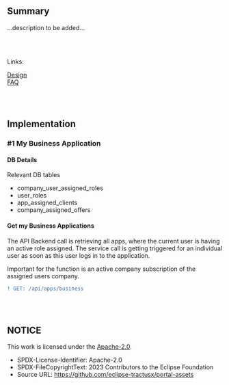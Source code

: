 ## Summary

...description to be added...

<br>
<br>

Links:

[Design](</docs/user/App(s)/Marketplace/Design.md>)  
[FAQ](</docs/user/App(s)/Marketplace/FAQ.md>)

<br>
<br>

## Implementation

### #1 My Business Application

#### DB Details

Relevant DB tables

- company_user_assigned_roles
- user_roles
- app_assigned_clients
- company_assigned_offers

#### Get my Business Applications

The API Backend call is retrieving all apps, where the current user is having an active role assigned.
The service call is getting triggered for an individual user as soon as this user logs in to the application.

Important for the function is an active company subscription of the assigned users company.
<br>

```diff
! GET: /api/apps/business
```

<br>
<br>

## NOTICE

This work is licensed under the [Apache-2.0](https://www.apache.org/licenses/LICENSE-2.0).

- SPDX-License-Identifier: Apache-2.0
- SPDX-FileCopyrightText: 2023 Contributors to the Eclipse Foundation
- Source URL: https://github.com/eclipse-tractusx/portal-assets
